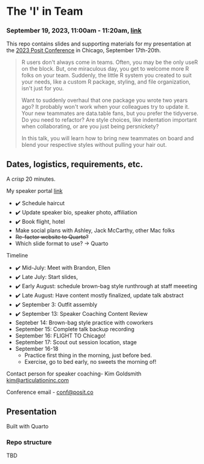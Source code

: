 # The 'I' in Team
### September 19, 2023, 11:00am - 11:20am, [link](https://reg.conf.posit.co/flow/posit/positconf23/publiccatalog/page/publiccatalog?search=%22Liz%20Roten%22)

This repo contains slides and supporting materials for my presentation at the [2023 Posit Conference](https://posit.co/conference/) in Chicago, September 17th-20th.  

> R users don't always come in teams. Often, you may be the only useR on the block. But, one miraculous day, you get to welcome more R folks on your team. Suddenly, the little R system you created to suit your needs, like a custom R package, styling, and file organization, isn't just for you.
> 
> Want to suddenly overhaul that one package you wrote two years ago? It probably won't work when your colleagues try to update it. Your new teammates are data.table fans, but you prefer the tidyverse. Do you need to refactor? Are style choices, like indentation important when collaborating, or are you just being persnickety?
> 
> In this talk, you will learn how to bring new teammates on board and blend your respective styles without pulling your hair out.

## Dates, logistics, requirements, etc.      

A _crisp_ 20 minutes.   

My speaker portal [link](https://u32038960.ct.sendgrid.net/ls/click?upn=25l9Xv4V-2B5S-2FMhPbVBTtEKq3aE5jp7tIigwALgxrl3xkvrZG5Pgf7fc9fFWPMWlhBRJnq4n3CcX3htLLKe4cpZYDBIdsVYHvrehVq-2FMlC8Y-3DEZoo_4kTOH7FCTUlFihji9QI8wfP4-2BAbTclOgs0jeiXQjuarYZNJT2JfdsYwgSFW2FicUEf4fFWauEHBlS-2F1mIBd7dYjKRmFyTNX5b4NjaVL7Re9uSWBpOHDMwqnrRmmWvwpEGVefct-2BipYKQIH0pB-2F14PPgU-2F60J5KMniAzP3z9Zp9XeOX8ADzxv6ve7fj9ZCgLo9F0AGE7Kni-2FIQxcEqLCDlOrDOL1aK-2FXGOA-2BIhIc1Boc9iWTo6J91WvMS-2BZBug6j5nq0YksbpzVLeurJ0akK3DNyCANUlmW8MCyGMN20GtnacTHPX1k34CRd9RkaJ-2Bctg1eAFORLI8lUTVp2VgpBoLKR0wRGF-2F9G0m7Ix9jh8qbZ3u7qkV1szyxrr6doNyHeBc9dPgJcOtaqGTvPpruag-2FHT0DeJU4a4aBfGFApshTl0vMMqzIKlKTo-2B1Nh2AV-2BtK4ofZXor0KT875YjQtTRhNCImJ49FdgaHaeAB-2FPK9qsM-3D)

- :heavy_check_mark:️ Schedule haircut
- :heavy_check_mark:️ Update speaker bio, speaker photo, affiliation
- :heavy_check_mark: Book flight, hotel
- Make social plans with Ashley, Jack McCarthy, other Mac folks
- ~~Re-factor website to Quarto?~~
- Which slide format to use? -> Quarto

Timeline
- ✔️ Mid-July: Meet with Brandon, Ellen
- ✔️ Late July: Start slides, 
- ✔️ Early August: schedule brown-bag style runthrough at staff meeeting
- ✔️ Late August: Have content mostly finalized, update talk abstract
- ✔️ September 3: Outfit assembly
- ✔️ September 13: Speaker Coaching Content Review
- Septeber 14: Brown-bag style practice with coworkers
- September 15: Complete talk backup recording
- September 16: FLIGHT TO Chicago!
- September 17: Scout out session location, stage
- September 16-18
    - Practice first thing in the morning, just before bed. 
    - Exercise, go to bed early, no sweets the morning of!

Contact person for speaker coaching- Kim Goldsmith kim@articulationinc.com

Conference email - conf@posit.co

## Presentation  

Built with Quarto

### Repo structure  

TBD
